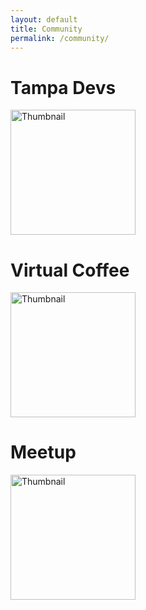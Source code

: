 ```yaml
---
layout: default
title: Community
permalink: /community/
---
```


# Tampa Devs

<a href="https://www.tampadevs.com">
  <img src="https://avatars.githubusercontent.com/u/90989885?s=280&v=4" width="200" alt="Thumbnail">
</a>

# Virtual Coffee

<a href="https://virtualcoffee.io">
  <img src="https://avatars.githubusercontent.com/u/66563724?s=200&v=4" width="200" alt="Thumbnail">
</a>

# Meetup

<a href="https://www.meetup.com">
  <img src="https://play-lh.googleusercontent.com/byNQj20XRp7MfIVK7WryqB4jdyZceL087ABgIjwzZqw9y339Nz0_KLS_1B7ak51QLEg" width="200" alt="Thumbnail">
</a>
